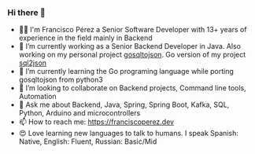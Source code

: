 ### Hi there 👋

- 🧑‍💻 I'm Francisco Pérez a Senior Software Developer with 13+ years of experience in the field mainly in Backend
- 🔭 I’m currently working as a Senior Backend Developer in Java. Also working on my personal project [gosqltojson](https://github.com/fsistemas/gosqltojson). Go version of my project [sql2json](https://github.com/fsistemas/sql2json)
- 🌱 I’m currently learning the Go programing language while porting gosqltojson from python3
- 👯 I’m looking to collaborate on Backend projects, Command line tools, Automation
- 💬 Ask me about Backend, Java, Spring, Spring Boot, Kafka, SQL, Python, Arduino and microcontrollers
- 📫 How to reach me: https://franciscoperez.dev
- 😍 Love learning new languages to talk to humans. I speak Spanish: Native, English: Fluent, Russian: Basic/Mid

